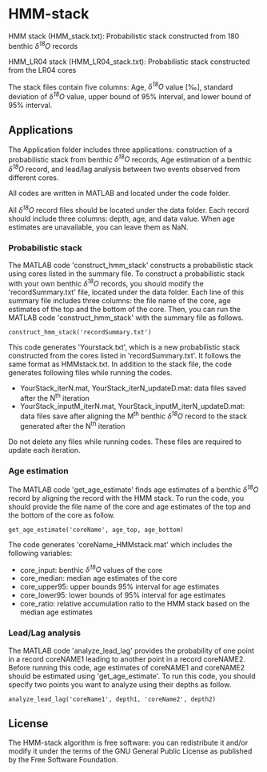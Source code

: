 # HMM-stack

HMM stack (HMM_stack.txt): Probabilistic stack constructed from 180 benthic *δ<sup>18</sup>O* records

HMM_LR04 stack (HMM_LR04_stack.txt): Probabilistic stack constructed from the LR04 cores

The stack files contain five columns: Age, *δ<sup>18</sup>O* value [‰], standard deviation of *δ<sup>18</sup>O* value, upper bound of 95% interval, and lower bound of 95% interval. 

## Applications

The Application folder includes three applications: construction of a probabilistic stack from benthic *δ<sup>18</sup>O* records, Age estimation of a benthic *δ<sup>18</sup>O* record, and lead/lag analysis between two events observed from different cores. 

All codes are written in MATLAB and located under the code folder. 

All *δ<sup>18</sup>O* record files should be located under the data folder. Each record should include three columns: depth, age, and data value. When age estimates are unavailable, you can leave them as NaN.

### Probabilistic stack

The MATLAB code 'construct_hmm_stack' constructs a probabilistic stack using cores listed in the summary file. To construct a probabilistic stack with your own benthic *δ<sup>18</sup>O* records, you should modify the 'recordSummary.txt' file, located under the data folder. Each line of this summary file includes three columns: the file name of the core, age estimates of the top and the bottom of the core. Then, you can run the MATLAB code 'construct_hmm_stack' with the summary file as follows. 

    construct_hmm_stack('recordSummary.txt')

This code generates 'Yourstack.txt', which is a new probabilistic stack constructed from the cores listed in 'recordSummary.txt'. It follows the same format as HMMstack.txt. In addition to the stack file, the code generates following files while running the codes. 

* YourStack_iterN.mat, YourStack_iterN_updateD.mat: data files saved after the N<sup>th</sup> iteration
* YourStack_inputM_iterN.mat, YourStack_inputM_iterN_updateD.mat: data files save after aligning the M<sup>th</sup> benthic *δ<sup>18</sup>O* record to the stack generated after the N<sup>th</sup> iteration

Do not delete any files while running codes. These files are required to update each iteration. 

### Age estimation

The MATLAB code 'get_age_estimate' finds age estimates of a benthic *δ<sup>18</sup>O* record by aligning the record with the HMM stack. To run the code, you should provide the file name of the core and age estimates of the top and the bottom of the core as follow.

    get_age_estimate('coreName', age_top, age_bottom)

The code generates 'coreName_HMMstack.mat' which includes the following variables:

* core_input: benthic *δ<sup>18</sup>O* values of the core
* core_median: median age estimates of the core 
* core_upper95: upper bounds 95% interval for age estimates
* core_lower95: lower bounds of 95% interval for age estimates
* core_ratio: relative accumulation ratio to the HMM stack based on the median age estimates


### Lead/Lag analysis

The MATLAB code 'analyze_lead_lag' provides the probability of one point in a record coreNAME1 leading to another point in a record coreNAME2. Before running this code, age estimates of coreNAME1 and coreNAME2 should be estimated using 'get_age_estimate'. To run this code, you should specify two points you want to analyze using their depths as follow. 

    analyze_lead_lag('coreName1', depth1, 'coreName2', depth2)


## License

The HMM-stack algorithm is free software: you can redistribute it and/or modify it under the terms of the GNU General Public License as published by the Free Software Foundation.
